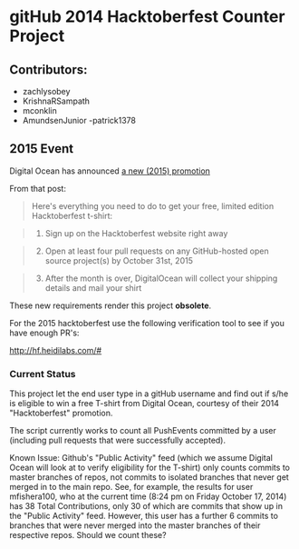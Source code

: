 # gitHub 2014 Hacktoberfest Counter Project

## Contributors:
 - zachlysobey
 - KrishnaRSampath
 - mconklin
 - AmundsenJunior
 -patrick1378

## 2015 Event

Digital Ocean has announced [a new (2015) promotion](https://github.com/blog/2067-hacktoberfest-contribute-to-open-source-in-october)

From that post:

> Here's everything you need to do to get your free, limited edition Hacktoberfest t-shirt:

> 1) Sign up on the Hacktoberfest website right away

> 2) Open at least four pull requests on any GitHub-hosted open source project(s) by October 31st, 2015

> 3) After the month is over, DigitalOcean will collect your shipping details and mail your shirt

These new requirements render this project __obsolete__.

For the 2015 hacktoberfest use the following verification tool to see if you have enough PR's:

http://hf.heidilabs.com/#

### Current Status
This project let the end user type in a gitHub username
and find out if s/he is eligible to win a free T-shirt from Digital Ocean,
courtesy of their 2014 "Hacktoberfest" promotion.

The script currently works to count all PushEvents committed by a user (including pull requests that were successfully accepted). 

Known Issue: Github's "Public Activity" feed (which we assume Digital Ocean will look at to verify eligibility for the T-shirt) only counts commits to master branches of repos, not commits to isolated branches that never get merged in to the main repo. See, for example, the results for user mfishera100, who at the current time (8:24 pm on Friday October 17, 2014) has 38 Total Contributions, only 30 of which are commits that show up in the "Public Activity" feed. However, this user has a further 6 commits to branches that were never merged into the master branches of their respective repos. Should we count these?
